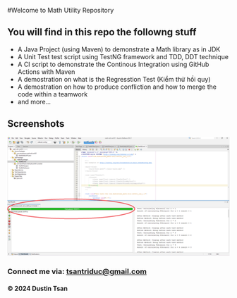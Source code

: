 #Welcome to Math Utility Repository

## You will find in this repo the followng stuff

- A Java Project (using Maven) to demonstrate a Math library as in JDK
- A Unit Test test script using TestNG framework and TDD, DDT technique
- A CI script to demonstrate the Continous Integration using GitHub Actions with Maven
- A demostration on what is the Regresstion Test (Kiểm thử hồi quy)
- A demostration on how to produce confliction and how to merge the code within a teamwork
- and more...

## Screenshots

![Source code test script](https://github.com/TsanTriDuc/math-util-fibonacci/blob/main/screenshot/SourceCodeAndTestNG.png)

### Connect me via: tsantriduc@gmail.com

#### &#169; 2024 Dustin Tsan

